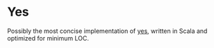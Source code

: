 # Yes
Possibly the most concise implementation of [yes](https://en.wikipedia.org/wiki/Yes_(Unix)), written in Scala and optimized for minimum LOC.

